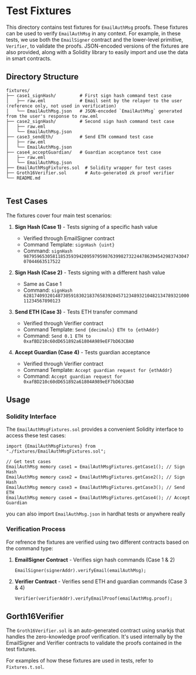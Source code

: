 # Test Fixtures

This directory contains test fixtures for `EmailAuthMsg` proofs. These fixtures can be used to verify `EmailAuthMsg` in any context. For example, in these tests, we use both the `EmailSigner` contract and the lower-level primitive, `Verifier`, to validate the proofs. JSON-encoded versions of the fixtures are also provided, along with a Solidity library to easily import and use the data in smart contracts.


## Directory Structure

```
fixtures/
├── case1_signHash/         # First sign hash command test case
│   ├── raw.eml             # Email sent by the relayer to the user (reference only, not used in verification)
│   └── EmailAuthMsg.json   # JSON-encoded `EmailAuthMsg` generated from the user's response to raw.eml
├── case2_signHash/         # Second sign hash command test case
│   ├── raw.eml
│   └── EmailAuthMsg.json
├── case3_sendEth/          # Send ETH command test case
│   ├── raw.eml
│   └── EmailAuthMsg.json
├── case4_acceptGuardian/   # Guardian acceptance test case
│   ├── raw.eml
│   └── EmailAuthMsg.json
├── EmailAuthMsgFixtures.sol  # Solidity wrapper for test cases
├── Groth16Verifier.sol       # Auto-generated zk proof verifier
└── README.md


```

## Test Cases

The fixtures cover four main test scenarios:

1. **Sign Hash (Case 1)** - Tests signing of a specific hash value
   - Verified through EmailSigner contract
   - Command Template: `signHash {uint}`
   - Command: `signHash 98795965305811853593942095979598763998273224478639454298374304707044663517522`

3. **Sign Hash (Case 2)** - Tests signing with a different hash value
   - Same as Case 1
   - Command: `signHash 62817409320148730591830218376583920457123489321048213478932100011234567890123`

4. **Send ETH (Case 3)** - Tests ETH transfer command
   - Verified through Verifier contract
   - Command Template: `Send {decimals} ETH to {ethAddr}`
   - Command: `Send 0.1 ETH to 0xafBD210c60dD651892a61804A989eEF7bD63CBA0`

5. **Accept Guardian (Case 4)** - Tests guardian acceptance
   - Verified through Verifier contract
   - Command Template: `Accept guardian request for {ethAddr}`
   - Command: `Accept guardian request for 0xafBD210c60dD651892a61804A989eEF7bD63CBA0`

## Usage

### Solidity Interface

The `EmailAuthMsgFixtures.sol` provides a convenient Solidity interface to access these test cases:

```solidity
import {EmailAuthMsgFixtures} from "./fixtures/EmailAuthMsgFixtures.sol";

// Get test cases
EmailAuthMsg memory case1 = EmailAuthMsgFixtures.getCase1(); // Sign Hash
EmailAuthMsg memory case2 = EmailAuthMsgFixtures.getCase2(); // Sign Hash
EmailAuthMsg memory case3 = EmailAuthMsgFixtures.getCase3(); // Send ETH
EmailAuthMsg memory case4 = EmailAuthMsgFixtures.getCase4(); // Accept Guardian
```

you can also import `EmailAuthMsg.json` in hardhat tests or anywhere really

### Verification Process

For refrence the fixtures are verified using two different contracts based on the command type:

1. **EmailSigner Contract** - Verifies sign hash commands (Case 1 & 2)
   ```solidity
   EmailSigner(signerAddr).verifyEmail(emailAuthMsg);
   ```

2. **Verifier Contract** - Verifies send ETH and guardian commands (Case 3 & 4)
   ```solidity
   Verifier(verifierAddr).verifyEmailProof(emailAuthMsg.proof);
   ```

## Gorth16Verifier

The `Groth16Verifier.sol` is an auto-generated contract using snarkjs that handles the zero-knowledge proof verification. It's used internally by the EmailSigner and Verifier contracts to validate the proofs contained in the test fixtures.

For examples of how these fixtures are used in tests, refer to `Fixtures.t.sol`.
